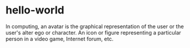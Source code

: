 # hello-world

In computing, an avatar is the graphical representation of the user or the user's alter ego or character. 
An icon or figure representing a particular person in a video game, Internet forum, etc.
